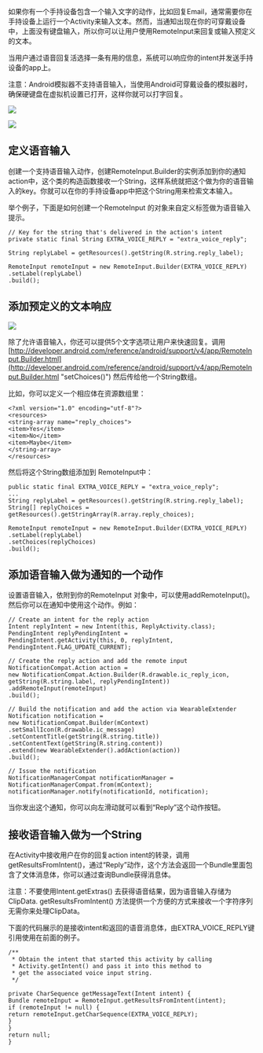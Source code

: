 如果你有一个手持设备包含一个输入文字的动作，比如回复Email，通常需要你在手持设备上运行一个Activity来输入文本。然而，当通知出现在你的可穿戴设备中，上面没有键盘输入，所以你可以让用户使用RemoteInput来回复或输入预定义的文本。

当用户通过语音回复活选择一条有用的信息，系统可以响应你的intent并发送手持设备的app上。

注意：Android模拟器不支持语音输入，当使用Android可穿戴设备的模拟器时，确保硬键盘在虚拟机设置已打开，这样你就可以打字回复。

![](http://bbs.seacat.cn/data/attachment/forum/201408/21/143413gva4n2a400ea6nwx.png)

![](http://bbs.seacat.cn/data/attachment/forum/201408/21/143413iufrpknexru9oz9x.png)

## 定义语音输入 ##

创建一个支持语音输入动作，创建RemoteInput.Builder的实例添加到你的通知action中，这个类的构造函数接收一个String，这样系统就把这个做为你的语音输入的key。你就可以在你的手持设备app中把这个String用来检索文本输入。


举个例子，下面是如何创建一个RemoteInput 的对象来自定义标签做为语音输入提示。



    
    // Key for the string that's delivered in the action's intent
    private static final String EXTRA_VOICE_REPLY = "extra_voice_reply";
     
    String replyLabel = getResources().getString(R.string.reply_label);
     
    RemoteInput remoteInput = new RemoteInput.Builder(EXTRA_VOICE_REPLY)
    .setLabel(replyLabel)
    .build();

## 添加预定义的文本响应 ##

![](http://bbs.seacat.cn/data/attachment/forum/201408/21/143414ib6coz6gg9k59pf0.png)


除了允许语音输入，你还可以提供5个文字选项让用户来快速回复。调用[http://developer.android.com/reference/android/support/v4/app/RemoteInput.Builder.html](http://developer.android.com/reference/android/support/v4/app/RemoteInput.Builder.html "setChoices()") 然后传给他一个String数组。


比如，你可以定义一个相应体在资源数组里：


    <?xml version="1.0" encoding="utf-8"?>
    <resources>
    <string-array name="reply_choices">
    <item>Yes</item>
    <item>No</item>
    <item>Maybe</item>
    </string-array>
    </resources>


然后将这个String数组添加到 RemoteInput中：


    
    public static final EXTRA_VOICE_REPLY = "extra_voice_reply";
    ...
    String replyLabel = getResources().getString(R.string.reply_label);
    String[] replyChoices = getResources().getStringArray(R.array.reply_choices);
     
    RemoteInput remoteInput = new RemoteInput.Builder(EXTRA_VOICE_REPLY)
    .setLabel(replyLabel)
    .setChoices(replyChoices)
    .build();

## 添加语音输入做为通知的一个动作 ##


设置语音输入，依附到你的RemoteInput 对象中，可以使用addRemoteInput()。然后你可以在通知中使用这个动作。例如：

    
    // Create an intent for the reply action
    Intent replyIntent = new Intent(this, ReplyActivity.class);
    PendingIntent replyPendingIntent =
    PendingIntent.getActivity(this, 0, replyIntent,
    PendingIntent.FLAG_UPDATE_CURRENT);
     
    // Create the reply action and add the remote input
    NotificationCompat.Action action =
    new NotificationCompat.Action.Builder(R.drawable.ic_reply_icon,
    getString(R.string.label, replyPendingIntent))
    .addRemoteInput(remoteInput)
    .build();
     
    // Build the notification and add the action via WearableExtender
    Notification notification =
    new NotificationCompat.Builder(mContext)
    .setSmallIcon(R.drawable.ic_message)
    .setContentTitle(getString(R.string.title))
    .setContentText(getString(R.string.content))
    .extend(new WearableExtender().addAction(action))
    .build();
     
    // Issue the notification
    NotificationManagerCompat notificationManager =
    NotificationManagerCompat.from(mContext);
    notificationManager.notify(notificationId, notification);


当你发出这个通知，你可以向左滑动就可以看到“Reply”这个动作按钮。


## 接收语音输入做为一个String ##

在Activity中接收用户在你的回复action intent的转录，调用getResultsFromIntent()，通过“Reply”动作，这个方法会返回一个Bundle里面包含了文体消息体，你可以通过查询Bundle获得消息体。

注意：不要使用Intent.getExtras() 去获得语音结果，因为语音输入存储为ClipData. getResultsFromIntent() 方法提供一个方便的方式来接收一个字符序列无需你来处理ClipData。


下面的代码展示的是接收intent和返回的语音消息体，由EXTRA_VOICE_REPLY键引用使用在前面的例子。

    /**
     * Obtain the intent that started this activity by calling
     * Activity.getIntent() and pass it into this method to
     * get the associated voice input string.
     */
     
    private CharSequence getMessageText(Intent intent) {
    Bundle remoteInput = RemoteInput.getResultsFromIntent(intent);
    if (remoteInput != null) {
    return remoteInput.getCharSequence(EXTRA_VOICE_REPLY);
    }
    }
    return null;
    }
    

